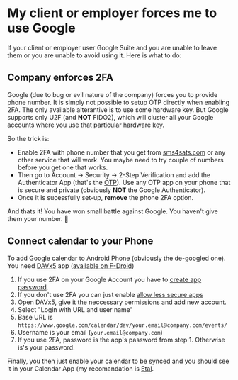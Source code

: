 # My client or employer forces me to use Google

If your client or employer user Google Suite and you are unable to leave them or you are unable to avoid using it. Here is what to do:

## Company enforces 2FA

Google (due to bug or evil nature of the company) forces you to provide phone number. It is simply not possible to setup OTP directly when enabling 2FA. The only available alterantive is to use some hardware key. But Google supports only U2F (and **NOT** FIDO2), which will cluster all your Google accounts where you use that particular hardware key.

So the trick is:
- Enable 2FA with phone number that you get from [sms4sats.com](https://sms4sats.com/) or any other service that will work. You maybe need to try couple of numbers before you get one that works.
- Then go to Account → Security → 2-Step Verification and add the Authenticator App (that's the [OTP](https://en.wikipedia.org/wiki/One-time_password)). Use any OTP app on your phone that is secure and private (obviously **NOT** the Google Authenticator).
- Once it is sucessfully set-up, **remove** the phone 2FA option.

And thats it! You have won small battle against Google. You haven't give them your number. 🎉

## Connect calendar to your Phone

To add Google calendar to Android Phone (obviously the de-googled one). You need [DAVx5](https://www.davx5.com/) app ([available on F-Droid](https://f-droid.org/en/packages/at.bitfire.davdroid/))

1. If you use 2FA on your Google Account you have to [create app password](https://support.google.com/accounts/answer/185833?hl=en).
2. If you don't use 2FA you can just enable [allow less secure apps](https://myaccount.google.com/lesssecureapps)
3. Open DAVx5, give it the neccessary permissions and add new account.
4. Select "Login with URL and user name"
5. Base URL is `https://www.google.com/calendar/dav/your.email@company.com/events/`
6. Username is your email (`your.email@company.com`)
7. If you use 2FA, password is the app's password from step 1. Otherwise is's your password.

Finally, you then just enable your calendar to be synced and you should see it in your Calendar App (my recomandation is [Etal](https://github.com/Etar-Group/Etar-Calendar).

